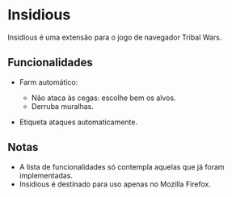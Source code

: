 # Insidious
Insidious é uma extensão para o jogo de navegador Tribal Wars.

## Funcionalidades
- Farm automático:
    - Não ataca às cegas: escolhe bem os alvos.
    - Derruba muralhas.

- Etiqueta ataques automaticamente.

## Notas
- A lista de funcionalidades só contempla aquelas que já foram implementadas.
- Insidious é destinado para uso apenas no Mozilla Firefox.
